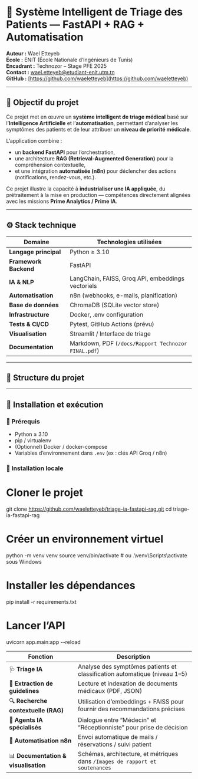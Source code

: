 # 🏥 Système Intelligent de Triage des Patients — FastAPI + RAG + Automatisation

**Auteur :** Wael Etteyeb  
**École :** ENIT (École Nationale d’Ingénieurs de Tunis)  
**Encadrant :** Technozor – Stage PFE 2025  
**Contact :** [wael.etteyeb@etudiant-enit.utm.tn](mailto:wael.etteyeb@etudiant-enit.utm.tn)  
**GitHub :** [https://github.com/waeletteyeb](https://github.com/waeletteyeb)

---

## 🎯 Objectif du projet

Ce projet met en œuvre un **système intelligent de triage médical** basé sur l’**Intelligence Artificielle** et l’**automatisation**, permettant d’analyser les symptômes des patients et de leur attribuer un **niveau de priorité médicale**.

L’application combine :
- un **backend FastAPI** pour l’orchestration,
- une architecture **RAG (Retrieval-Augmented Generation)** pour la compréhension contextuelle,
- et une intégration **automatisée (n8n)** pour déclencher des actions (notifications, rendez-vous, etc.).

Ce projet illustre la capacité à **industrialiser une IA appliquée**, du prétraitement à la mise en production — compétences directement alignées avec les missions **Prime Analytics / Prime IA**.

---

## ⚙️ Stack technique

| Domaine | Technologies utilisées |
|----------|------------------------|
| **Langage principal** | Python ≥ 3.10 |
| **Framework Backend** | FastAPI |
| **IA & NLP** | LangChain, FAISS, Groq API, embeddings vectoriels |
| **Automatisation** | n8n (webhooks, e-mails, planification) |
| **Base de données** | ChromaDB (SQLite vector store) |
| **Infrastructure** | Docker, .env configuration |
| **Tests & CI/CD** | Pytest, GitHub Actions (prévu) |
| **Visualisation** | Streamlit / Interface de triage |
| **Documentation** | Markdown, PDF (`/docs/Rapport Technozor FINAL.pdf`) |

---

## 🧩 Structure du projet


---

## 🚀 Installation et exécution

### 🧱 Prérequis
- Python ≥ 3.10  
- pip / virtualenv  
- (Optionnel) Docker / docker-compose  
- Variables d’environnement dans `.env` (ex : clés API Groq / n8n)

### 🔧 Installation locale



# Cloner le projet
git clone https://github.com/waeletteyeb/triage-ia-fastapi-rag.git
cd triage-ia-fastapi-rag

# Créer un environnement virtuel
python -m venv venv
source venv/bin/activate   # ou .\venv\Scripts\activate sous Windows

# Installer les dépendances
pip install -r requirements.txt

# Lancer l’API
uvicorn app.main:app --reload


| Fonction                             | Description                                                                  |
| ------------------------------------ | ---------------------------------------------------------------------------- |
| 🩺 **Triage IA**                     | Analyse des symptômes patients et classification automatique (niveau 1–5)    |
| 🧾 **Extraction de guidelines**      | Lecture et indexation de documents médicaux (PDF, JSON)                      |
| 🔍 **Recherche contextuelle (RAG)**  | Utilisation d’embeddings + FAISS pour fournir des recommandations précises   |
| 🤖 **Agents IA spécialisés**         | Dialogue entre “Médecin” et “Réceptionniste” pour prise de décision          |
| 🔗 **Automatisation n8n**            | Envoi automatique de mails / réservations / suivi patient                    |
| 📊 **Documentation & visualisation** | Schémas, architecture, et métriques dans `/Images de rapport et soutenances` |
